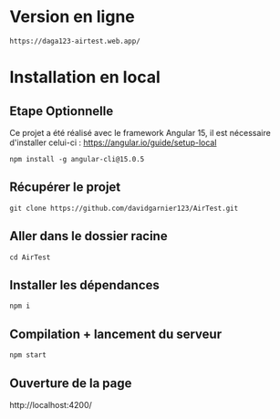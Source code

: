 # Version en ligne
```
https://daga123-airtest.web.app/
```
# Installation en local
## Etape Optionnelle
Ce projet a été réalisé avec le framework Angular 15, il est nécessaire d'installer celui-ci : https://angular.io/guide/setup-local
```
npm install -g angular-cli@15.0.5
```

## Récupérer le projet
```
git clone https://github.com/davidgarnier123/AirTest.git
```
## Aller dans le dossier racine
```
cd AirTest
```
## Installer les dépendances
```
npm i
```
## Compilation + lancement du serveur
```
npm start
```
## Ouverture de la page

http://localhost:4200/
